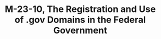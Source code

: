 ---
highlight: "false" 
title: "M-23-10, The Registration and Use of .gov Domains in the Federal Government"
description: "Agencies must use .gov or .mil domains for all official communications, information, and services, with limited exceptions. Non-.gov usage will be reviewed and restricted by OMB.
New .gov registrations and renewals require CIO or agency head approval and detailed justification on usage and conformance to policies. OMB will review requests. Agencies must review previously registered domains for compliance with .gov requirements within 180 days and identify any non-compliant domains to OMB."
url-link: "https://www.whitehouse.gov/wp-content/uploads/2023/02/M-23-10-DOTGOV-Act-Guidance.pdf"
type: "PDF"
gov-only: "false"
is-external: "true"
publication-date: "February 08, 2023"
reading-time: "5"
resource-type: "guidance"
filter: "p-filter"
audience: "security-compliance"
branded-offerings: "acquisition-policy-it-category"
---